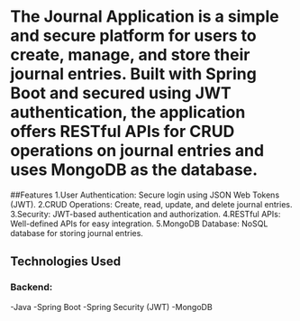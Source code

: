 # The Journal Application is a simple and secure platform for users to create, manage, and store their journal entries. Built with Spring Boot and secured using JWT authentication, the application offers RESTful APIs for CRUD operations on journal entries and uses MongoDB as the database.

##Features
1.User Authentication: Secure login using JSON Web Tokens (JWT).
2.CRUD Operations: Create, read, update, and delete journal entries.
3.Security: JWT-based authentication and authorization.
4.RESTful APIs: Well-defined APIs for easy integration.
5.MongoDB Database: NoSQL database for storing journal entries.

## Technologies Used
### Backend:
-Java
-Spring Boot
-Spring Security (JWT)
-MongoDB
